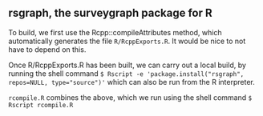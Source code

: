 ## rsgraph, the surveygraph package for R

To build, we first use the Rcpp::compileAttributes method, which automatically
generates the file `R/RcppExports.R`. It would be nice to not have to depend on 
this.

Once R/RcppExports.R has been built, we can carry out a local build, by running
the shell command `$ Rscript -e 'package.install("rsgraph", repos=NULL, type="source")'`
which can also be run from the R interpreter.

`rcompile.R` combines the above, which we run using the shell command `$ Rscript rcompile.R`
